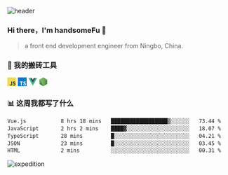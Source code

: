 ![header](https://raw.githubusercontent.com/fzq1998/fzq1998/master/header.png)

### Hi there，I'm handsomeFu 👋

> a front end development engineer from Ningbo, China.

### 🔧 我的搬砖工具
<code><img height="20" src="https://raw.githubusercontent.com/github/explore/80688e429a7d4ef2fca1e82350fe8e3517d3494d/topics/javascript/javascript.png" alt="javascript"></code>
<code><img height="20" src="https://raw.githubusercontent.com/github/explore/80688e429a7d4ef2fca1e82350fe8e3517d3494d/topics/typescript/typescript.png" alt="typescript"></code>
<code><img height="20" src="https://raw.githubusercontent.com/github/explore/80688e429a7d4ef2fca1e82350fe8e3517d3494d/topics/vue/vue.png" alt="vue"></code>
<code><img height="20" src="https://raw.githubusercontent.com/github/explore/80688e429a7d4ef2fca1e82350fe8e3517d3494d/topics/nodejs/nodejs.png" alt="nodejs"></code>



### 📊 这周我都写了什么
<!--START_SECTION:waka-->

```txt
Vue.js           8 hrs 18 mins   ██████████████████▒░░░░░░   73.44 %
JavaScript       2 hrs 2 mins    ████▓░░░░░░░░░░░░░░░░░░░░   18.07 %
TypeScript       28 mins         █░░░░░░░░░░░░░░░░░░░░░░░░   04.21 %
JSON             23 mins         █░░░░░░░░░░░░░░░░░░░░░░░░   03.45 %
HTML             2 mins          ░░░░░░░░░░░░░░░░░░░░░░░░░   00.31 %
```

<!--END_SECTION:waka-->


![expedition](https://raw.githubusercontent.com/fzq1998/fzq1998/master/expedition.gif)

